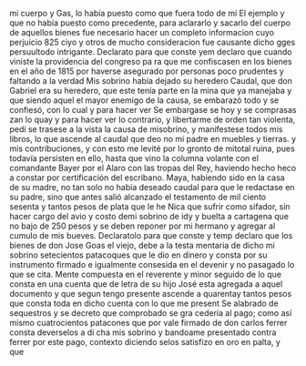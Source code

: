 mi cuerpo y Gas, lo había puesto como que fuera todo de mí
El ejemplo y que no había puesto como precedente, para aclararlo y sacarlo del cuerpo de aquellos bienes fue necesario hacer un completo informacion cuyo perjuicio 825 ciyo y otros de mucho consideracion fue causante dicho gges
persuultodo intrigante. Declarato para que conste
yem declaro que cuando viniste la providencia del
congreso pa
ra que me confiscasen en los bienes en el año de 1815
por haverse
asegurado por personas poco prudentes y faltando a la verdad
Mis sobrino había dejado su heredero Caudal, que don Gabriel era su heredero, que este tenía parte en la mina que ya manejaba y que siendo aquel el mayor enemigo de la causa, se embarazó todo y se confiesó, con lo cual y para hacer ver
Se embargase se hoy y se comprasas zan lo quay y para hacer ver lo contrario, y libertarme de orden tan violenta, pedí se trasese a la vista la causa de misobrino, y manifestese todos mis libros, lo que ascende al caudal que deo no mi padre en muebles y tierras.
y mis contribuciones,
y con esto me levité por lo gronto de mitotal ruina,
pues todavía persisten en ello,
hasta que vino la columna volante con el comandante Bayer por el Alaro con las tropas del Rey,
haviendo hecho heco a constar por certificación del escribano.
Maya, habiendo sido en la casa de su madre, no tan solo no había deseado caudal para que le redactase en su padre, sino que antes salió alcanzado el testamento de mil ciento sesenta y tantos pesos de plata que le he
Nica que sufrir como sifador, sin hacer cargo del avio y costo demi sobrino de idy y buelta a cartagena que no bajo de 250 pesos y se deben reponer por mi hermano y agregar al cumulo de mis bueves. Declaratolo para que conste
y temp declaro que los bienes de don Jose Goas el viejo, debe a la testa mentaria de dicho mi sobrino setecientos patacoques que le dio en dinero y consta por su instrumento firmado e igualmente consesida en el devenir y no pasagado lo que se cita.
Mente compuesta en el reverente y minor seguido de lo que consta en una cuenta que de letra de su hijo José esta agregada a aquel documento y que segun tengo presente ascende a quarentay tantos pesos que consta toda en dicho cuenta con lo que me present
Se alabrado de sequestros y se decreto que comprobado se gra
cedería al pago; como así mismo cuatrocientos patacones que
por vale firmado de don carlos ferrer consta deverselos a di
cha mis sobrino y bandoame presentado contra ferrer por este
pago, contexto diciendo selos satisfizo en oro en palta, y que